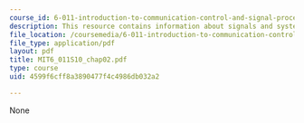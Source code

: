 ```yaml
---
course_id: 6-011-introduction-to-communication-control-and-signal-processing-spring-2010
description: This resource contains information about signals and systems.
file_location: /coursemedia/6-011-introduction-to-communication-control-and-signal-processing-spring-2010/4599f6cff8a3890477f4c4986db032a2_MIT6_011S10_chap02.pdf
file_type: application/pdf
layout: pdf
title: MIT6_011S10_chap02.pdf
type: course
uid: 4599f6cff8a3890477f4c4986db032a2

---
```

None